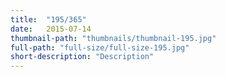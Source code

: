 ```yaml
---
title:  "195/365"
date:   2015-07-14
thumbnail-path: "thumbnails/thumbnail-195.jpg"
full-path: "full-size/full-size-195.jpg"
short-description: "Description"
---
```

